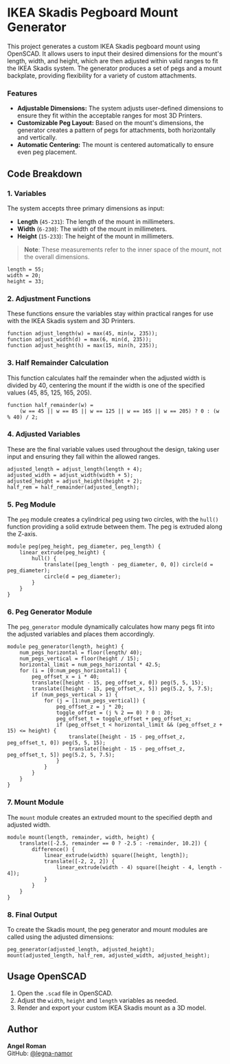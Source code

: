 # IKEA Skadis Pegboard Mount Generator
This project generates a custom IKEA Skadis pegboard mount using OpenSCAD. It allows users to input their desired dimensions for the mount's length, width, and height, which are then adjusted within valid ranges to fit the IKEA Skadis system. The generator produces a set of pegs and a mount backplate, providing flexibility for a variety of custom attachments.
### Features
- **Adjustable Dimensions:** The system adjusts user-defined dimensions to ensure they fit within the acceptable ranges for most 3D Printers.
- **Customizable Peg Layout:** Based on the mount's dimensions, the generator creates a pattern of pegs for attachments, both horizontally and vertically.
- **Automatic Centering:** The mount is centered automatically to ensure even peg placement.
## Code Breakdown
### 1. Variables
The system accepts three primary dimensions as input:
- **Length** (`45-231`): The length of the mount in millimeters.
- **Width** (`6-230`): The width of the mount in millimeters.
- **Height** (`15-233`): The height of the mount in millimeters.
> **Note**: These measurements refer to the inner space of the mount, not the overall dimensions.
```scad
length = 55;
width = 20;
height = 33;
```
### 2. Adjustment Functions
These functions ensure the variables stay within practical ranges for use with the IKEA Skadis system and 3D Printers.
```scad
function adjust_length(w) = max(45, min(w, 235));
function adjust_width(d) = max(6, min(d, 235));
function adjust_height(h) = max(15, min(h, 235));
```
### 3. Half Remainder Calculation
This function calculates half the remainder when the adjusted width is divided by 40, centering the mount if the width is one of the specified values (45, 85, 125, 165, 205).
```scad
function half_remainder(w) = 
    (w == 45 || w == 85 || w == 125 || w == 165 || w == 205) ? 0 : (w % 40) / 2;
```
### 4. Adjusted Variables
These are the final variable values used throughout the design, taking user input and ensuring they fall within the allowed ranges.
```scad
adjusted_length = adjust_length(length + 4);
adjusted_width = adjust_width(width + 5);
adjusted_height = adjust_height(height + 2);
half_rem = half_remainder(adjusted_length);
```
### 5. Peg Module
The `peg` module creates a cylindrical peg using two circles, with the `hull()` function providing a solid extrude between them. The peg is extruded along the Z-axis.
```scad
module peg(peg_height, peg_diameter, peg_length) {
    linear_extrude(peg_height) {
        hull() {
            translate([peg_length - peg_diameter, 0, 0]) circle(d = peg_diameter);
            circle(d = peg_diameter);
        }
    }
}
```
### 6. Peg Generator Module
The `peg_generator` module dynamically calculates how many pegs fit into the adjusted variables and places them accordingly.
```scad
module peg_generator(length, height) {
    num_pegs_horizontal = floor(length/ 40);
    num_pegs_vertical = floor(height / 15);
    horizontal_limit = num_pegs_horizontal * 42.5;
    for (i = [0:num_pegs_horizontal]) {
        peg_offset_x = i * 40;
        translate([height - 15, peg_offset_x, 0]) peg(5, 5, 15);
        translate([height - 15, peg_offset_x, 5]) peg(5.2, 5, 7.5);
        if (num_pegs_vertical > 1) {
            for (j = [1:num_pegs_vertical]) {
                peg_offset_z = j * 20;
                toggle_offset = (j % 2 == 0) ? 0 : 20;
                peg_offset_t = toggle_offset + peg_offset_x;
                if (peg_offset_t < horizontal_limit && (peg_offset_z + 15) <= height) {
                    translate([height - 15 - peg_offset_z, peg_offset_t, 0]) peg(5, 5, 15);
                    translate([height - 15 - peg_offset_z, peg_offset_t, 5]) peg(5.2, 5, 7.5);
                }
            }
        }
    }
}
```
### 7. Mount Module
The `mount` module creates an extruded mount to the specified depth and adjusted width.
```scad
module mount(length, remainder, width, height) {
    translate([-2.5, remainder == 0 ? -2.5 : -remainder, 10.2]) {
        difference() {
            linear_extrude(width) square([height, length]);
            translate([-2, 2, 2]) {
                linear_extrude(width - 4) square([height - 4, length - 4]);
            }
        }
    }
}
```
### 8. Final Output
To create the Skadis mount, the peg generator and mount modules are called using the adjusted dimensions:
```scad
peg_generator(adjusted_length, adjusted_height);
mount(adjusted_length, half_rem, adjusted_width, adjusted_height);
```
## Usage OpenSCAD
1. Open the `.scad` file in OpenSCAD.
2. Adjust the `width`, `height` and `length` variables as needed.
3. Render and export your custom IKEA Skadis mount as a 3D model.
## Author
**Angel Roman**  
GitHub: [@legna-namor](https://github.com/legna-namor)
